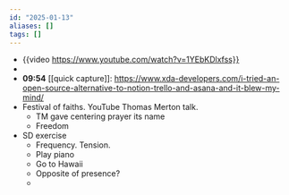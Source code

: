 ```yaml
---
id: "2025-01-13"
aliases: []
tags: []
---
```


- {{video https://www.youtube.com/watch?v=1YEbKDlxfss}}
-
- **09:54** [[quick capture]]:  https://www.xda-developers.com/i-tried-an-open-source-alternative-to-notion-trello-and-asana-and-it-blew-my-mind/
- Festival of faiths. YouTube Thomas Merton talk.
	- TM gave centering prayer its name
	- Freedom
- SD exercise
	- Frequency. Tension.
	- Play piano
	- Go to Hawaii
	- Opposite of presence?
	-
